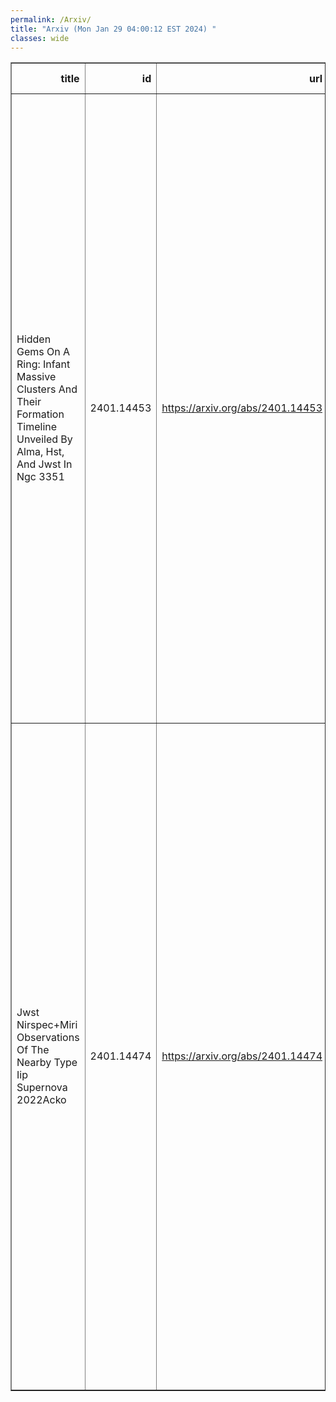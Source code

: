```yaml
---
permalink: /Arxiv/
title: "Arxiv (Mon Jan 29 04:00:12 EST 2024) "
classes: wide
---
```

<table border="1" class="dataframe">
  <thead>
    <tr style="text-align: right;">
      <th>title</th>
      <th>id</th>
      <th>url</th>
      <th>authors</th>
      <th>Local Authors</th>
    </tr>
  </thead>
  <tbody>
    <tr>
      <td>Hidden Gems On A Ring: Infant Massive Clusters And Their Formation   Timeline Unveiled By Alma, Hst, And Jwst In Ngc 3351</td>
      <td>2401.14453</td>
      <td><a href="https://arxiv.org/abs/2401.14453" target="_blank">https://arxiv.org/abs/2401.14453</a></td>
      <td>Jiayi Sun, Hao He, Kyle Batschkun, Rebecca C. Levy, Kimberly Emig, M. Jimena Rodriguez, Hamid Hassani, Adam K. Leroy, Eva Schinnerer, Eve C. Ostriker, Christine D. Wilson, Alberto D. Bolatto, Elisabeth A. C. Mills, Erik Rosolowsky, Janice C. Lee, Daniel A. Dale, Kirsten L. Larson, David A. Thilker, Leonardo Ubeda, Bradley C. Whitmore, Thomas G. Williams, Ashley. T. Barnes, Frank Bigiel, Melanie Chevance, Simon C. O. Glover, Kathryn Grasha, Brent Groves, Jonathan D. Henshaw, Remy Indebetouw, Maria J. Jimenez-Donaire, Ralf S. Klessen, Eric W. Koch, Daizhong Liu, Smita Mathur, Sharon Meidt, Shyam H. Menon, Justus Neumann, Francesca Pinna, Miguel Querejeta, Mattia C. Sormani, Robin G. Tress</td>
      <td>Adam Leroy, Smita Mathur</td>
    </tr>
    <tr>
      <td>Jwst Nirspec+Miri Observations Of The Nearby Type Iip Supernova 2022Acko</td>
      <td>2401.14474</td>
      <td><a href="https://arxiv.org/abs/2401.14474" target="_blank">https://arxiv.org/abs/2401.14474</a></td>
      <td>M. Shahbandeh, C. Ashall, P. Hoeflich, E. Baron, O. Fox, T. Mera, J. Derkacy, M. D. Stritzinger, B. Shappee, D. Law, J. Morrison, T. Pauly, J. Pierel, K. Medler, J. Andrews, D. Baade, A. Bostroem, P. Brown, C. Burns, A. Burrow, A. Cikota, D. Cross, S. Davis, T. De Jaeger, A. Do, Y. Dong, E. Hsiao, I. Dominguez, L. Galbany, D. Janzen, J. Jencson, E. Hoang, E. Karamehmetoglu, B. Khaghani, K. Krisciunas, S. Kumar, J. Lu, P. Mazzali, N. Morrell, F. Patat, J. Pearson, C. Pfeffer, L. Wang, Y. Yang, Y. Z. Cai, Y. Camacho-Neves, N. Elias-Rosa, M. Lundquist, J. Maund, M. Phillips, A. Rest, N. Retamal, S. Stangl, M. Shrestha, C. Stevens, N. Suntzeff, C. Telesco, M. Tucker, R. Foley, S. Jha, L. Kwok, C. Larison, N. Lebaron, S. Moran, J. Rho, I. Salmaso, J. Schmidt, S. Tinyanont</td>
      <td>Michael Tucker</td>
    </tr>
  </tbody>
</table>